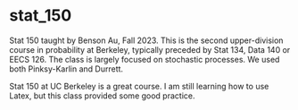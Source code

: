 # stat_150

Stat 150 taught by Benson Au, Fall 2023. This is the second upper-division course in probability at Berkeley, typically preceded by Stat 134, Data 140 or EECS 126. The class is largely focused on stochastic processes. We used both Pinksy-Karlin and Durrett.

Stat 150 at UC Berkeley is a great course. I am still learning how to use Latex, but this class provided some good practice.
